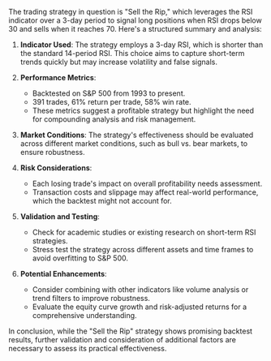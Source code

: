 The trading strategy in question is "Sell the Rip," which leverages the RSI indicator over a 3-day period to signal long positions when RSI drops below 30 and sells when it reaches 70. Here's a structured summary and analysis:

1. **Indicator Used**: The strategy employs a 3-day RSI, which is shorter than the standard 14-period RSI. This choice aims to capture short-term trends quickly but may increase volatility and false signals.

2. **Performance Metrics**:
   - Backtested on S&P 500 from 1993 to present.
   - 391 trades, 61% return per trade, 58% win rate.
   - These metrics suggest a profitable strategy but highlight the need for compounding analysis and risk management.

3. **Market Conditions**: The strategy's effectiveness should be evaluated across different market conditions, such as bull vs. bear markets, to ensure robustness.

4. **Risk Considerations**:
   - Each losing trade's impact on overall profitability needs assessment.
   - Transaction costs and slippage may affect real-world performance, which the backtest might not account for.

5. **Validation and Testing**:
   - Check for academic studies or existing research on short-term RSI strategies.
   - Stress test the strategy across different assets and time frames to avoid overfitting to S&P 500.

6. **Potential Enhancements**:
   - Consider combining with other indicators like volume analysis or trend filters to improve robustness.
   - Evaluate the equity curve growth and risk-adjusted returns for a comprehensive understanding.

In conclusion, while the "Sell the Rip" strategy shows promising backtest results, further validation and consideration of additional factors are necessary to assess its practical effectiveness.
